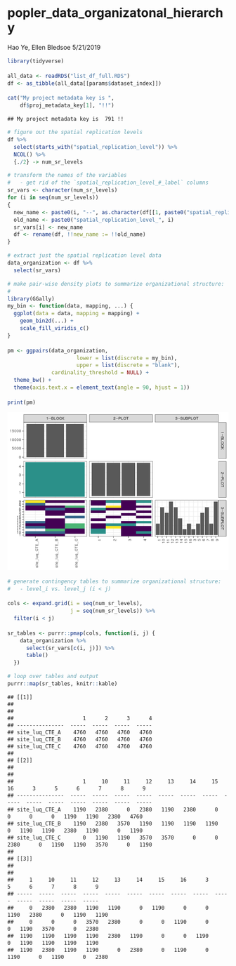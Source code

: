 popler\_data\_organizatonal\_hierarchy
================
Hao Ye, Ellen Bledsoe
5/21/2019

``` r
library(tidyverse)

all_data <- readRDS("list_df_full.RDS")
df <- as_tibble(all_data[[params$dataset_index]])

cat("My project metadata key is ", 
    df$proj_metadata_key[1], "!!")
```

    ## My project metadata key is  791 !!

``` r
# figure out the spatial replication levels
df %>% 
  select(starts_with("spatial_replication_level")) %>%
  NCOL() %>%
  {./2} -> num_sr_levels
```

``` r
# transform the names of the variables
#   - get rid of the `spatial_replication_level_#_label` columns
sr_vars <- character(num_sr_levels)
for (i in seq(num_sr_levels))
{
  new_name <- paste0(i, "--", as.character(df[[1, paste0("spatial_replication_level_", i, "_label")]]))
  old_name <- paste0("spatial_replication_level_", i)
  sr_vars[i] <- new_name
  df <- rename(df, !!new_name := !!old_name)
}
```

``` r
# extract just the spatial replication level data
data_organization <- df %>%
  select(sr_vars)
```

``` r
# make pair-wise density plots to summarize organizational structure:
# 
library(GGally)
my_bin <- function(data, mapping, ...) {
  ggplot(data = data, mapping = mapping) +
    geom_bin2d(...) +
    scale_fill_viridis_c()
}

pm <- ggpairs(data_organization, 
                      lower = list(discrete = my_bin), 
                      upper = list(discrete = "blank"), 
              cardinality_threshold = NULL) + 
  theme_bw() + 
  theme(axis.text.x = element_text(angle = 90, hjust = 1))

print(pm)
```

![](data_report-124_files/figure-markdown_github/unnamed-chunk-5-1.png)

``` r
# generate contingency tables to summarize organizational structure:
#   - level_i vs. level_j (i < j)

cols <- expand.grid(i = seq(num_sr_levels), 
                    j = seq(num_sr_levels)) %>%
  filter(i < j)

sr_tables <- purrr::pmap(cols, function(i, j) {
    data_organization %>%
      select(sr_vars[c(i, j)]) %>%
      table()
  })
```

``` r
# loop over tables and output
purrr::map(sr_tables, knitr::kable)
```

    ## [[1]]
    ## 
    ## 
    ##                      1      2      3      4
    ## ---------------  -----  -----  -----  -----
    ## site_luq_CTE_A    4760   4760   4760   4760
    ## site_luq_CTE_B    4760   4760   4760   4760
    ## site_luq_CTE_C    4760   4760   4760   4760
    ## 
    ## [[2]]
    ## 
    ## 
    ##                      1     10     11     12     13     14     15     16      3      5      6      7      8      9
    ## ---------------  -----  -----  -----  -----  -----  -----  -----  -----  -----  -----  -----  -----  -----  -----
    ## site_luq_CTE_A    1190   2380      0   2380   1190   2380      0      0      0      0   1190   1190   2380   4760
    ## site_luq_CTE_B    1190   2380   3570   1190   1190   1190   1190      0   1190   1190   2380   1190      0   1190
    ## site_luq_CTE_C       0   1190   1190   3570   3570      0      0   2380      0   1190   1190   3570      0   1190
    ## 
    ## [[3]]
    ## 
    ## 
    ##     1     10     11     12     13     14     15     16      3      5      6      7      8      9
    ## -----  -----  -----  -----  -----  -----  -----  -----  -----  -----  -----  -----  -----  -----
    ##     0   2380   2380   1190   1190      0   1190      0      0   1190   2380      0   1190   1190
    ##     0      0      0   3570   2380      0      0   1190      0      0   1190   3570      0   2380
    ##  1190   1190   1190   1190   2380   1190      0      0   1190      0   1190   1190   1190   1190
    ##  1190   2380   1190   1190      0   2380      0   1190      0   1190      0   1190      0   2380
